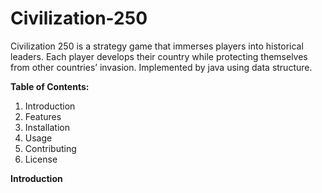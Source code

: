 # Civilization-250
Civilization 250 is a strategy game that immerses players into historical leaders. Each player  develops their country while protecting themselves from other countries’ invasion. Implemented by  java using data structure. 

**Table of Contents:**
1. Introduction
2. Features
3. Installation
4. Usage
5. Contributing
6. License

**Introduction**
